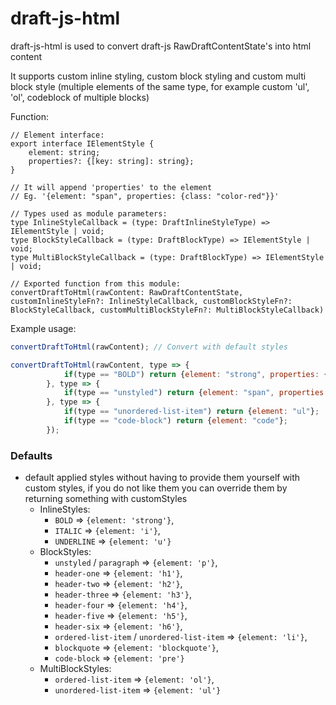 # draft-js-html

draft-js-html is used to convert draft-js RawDraftContentState's into html content

It supports custom inline styling, custom block styling and custom multi block style (multiple elements of the same type, for example custom 'ul', 'ol', codeblock of multiple blocks)

Function:
```
// Element interface:
export interface IElementStyle {
    element: string;
    properties?: {[key: string]: string};
}

// It will append 'properties' to the element
// Eg. '{element: "span", properties: {class: "color-red"}}'

// Types used as module parameters:
type InlineStyleCallback = (type: DraftInlineStyleType) => IElementStyle | void;
type BlockStyleCallback = (type: DraftBlockType) => IElementStyle | void;
type MultiBlockStyleCallback = (type: DraftBlockType) => IElementStyle | void;

// Exported function from this module:
convertDraftToHtml(rawContent: RawDraftContentState, customInlineStyleFn?: InlineStyleCallback, customBlockStyleFn?: BlockStyleCallback, customMultiBlockStyleFn?: MultiBlockStyleCallback)
```

Example usage:

```js
convertDraftToHtml(rawContent); // Convert with default styles

convertDraftToHtml(rawContent, type => {
            if(type == "BOLD") return {element: "strong", properties: {class: "example", placeholder: "example", customProp: "this is a custom prop"}};
        }, type => {
            if(type == "unstyled") return {element: "span", properties: {class: "custom-unstyled"}};
        }, type => {
            if(type == "unordered-list-item") return {element: "ul"};
            if(type == "code-block") return {element: "code"};
        });
```

### Defaults
- default applied styles without having to provide them yourself with custom styles, if you do not like them you can override them by returning something with customStyles
    - InlineStyles:
        - `BOLD` => `{element: 'strong'}`,
        - `ITALIC` => `{element: 'i'}`,
        - `UNDERLINE` => `{element: 'u'}`
    - BlockStyles:
        - `unstyled` / `paragraph` => `{element: 'p'}`,
        - `header-one` => `{element: 'h1'}`,
        - `header-two` => `{element: 'h2'}`,
        - `header-three` => `{element: 'h3'}`,
        - `header-four` => `{element: 'h4'}`,
        - `header-five` => `{element: 'h5'}`,
        - `header-six` => `{element: 'h6'}`,
        - `ordered-list-item` / `unordered-list-item` => `{element: 'li'}`,
        - `blockquote` => `{element: 'blockquote'}`,
        - `code-block` => `{element: 'pre'}`
     - MultiBlockStyles:
        - `ordered-list-item` => `{element: 'ol'}`,
        - `unordered-list-item` => `{element: 'ul'}`
